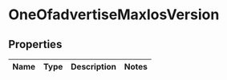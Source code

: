 # OneOfadvertiseMaxIosVersion

## Properties
Name | Type | Description | Notes
------------ | ------------- | ------------- | -------------
